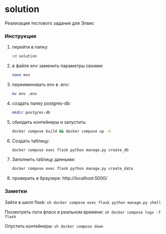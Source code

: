 # solution
Реализация тестового задания для Элвис

### Инструкция

1) перейти в папку: 
    ```sh
    cd solution
    ```
1) в файле env заменить параметры своими:
    ```sh
    nano env
    ```
2) переименовать env в .env:
    ```sh
    mv env .env
    ```
3) создать папку postgres-db:
    ```sh
    mkdir postgres-db
    ```
4) сбилдить контейнеры и запустить:
    ```sh
    docker compose build && docker compose up -d
    ```
5) Создать таблицу:
    ```sh
    docker compose exec flask python manage.py create_db
    ```
6) Заполнить таблицу данными:
    ```sh
    docker compose exec flask python manage.py create_data
    ```
7) проверить в браузере: http://localhost:5000/


### Заметки

Зайти в шелл flask:
    ```sh
    docker compose exec flask python manage.py shell
    ```

Посмотреть логи фласк в реальном времени:
    ```sh
    docker compose logs -f flask
    ```
    
Опустить контейнеры:
    ```sh
    docker compose down
    ```